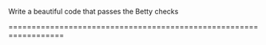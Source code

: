 Write a beautiful code that passes the Betty checks

==================================================================
